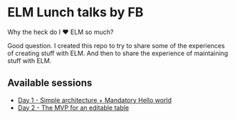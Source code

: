 # ELM Lunch talks by FB

Why the heck do I ❤ ELM so much?

Good question. I created this repo to try to share some of the experiences of creating stuff with ELM. And then to share the experience of maintaining stuff with ELM.

## Available sessions

* [Day 1 - Simple architecture + Mandatory Hello world](Day%201/)
* [Day 2 - The MVP for an editable table](Day%202/)

